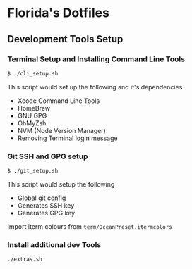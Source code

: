 # Florida's Dotfiles

## Development Tools Setup

### Terminal Setup and Installing Command Line Tools

```bash
$ ./cli_setup.sh 
```

This script would set up the following and it's dependencies

* Xcode Command Line Tools
* HomeBrew 
* GNU GPG
* OhMyZsh
* NVM (Node Version Manager)
* Removing Terminal login message

### Git SSH and GPG setup

```bash
$ ./git_setup.sh
```

This script would setup the following

* Global git config
* Generates SSH key
* Generates GPG key 

Import iterm colours from `term/OceanPreset.itermcolors`

### Install additional dev Tools

`./extras.sh` 